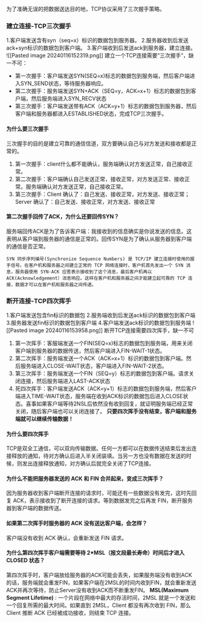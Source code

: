 为了准确无误的把数据送达目的地，TCP协议采用了三次握手策略。
### 建立连接-TCP三次握手
1.客户端发送含有syn（seq=x）标识的数据包到服务器。
2.服务器收到后发送ack+syn标识的数据包到客户端。
3.客户端收到后发送ack到服务器，建立连接。
![[Pasted image 20240116152319.png]]
建立一个TCP连接需要“三次握手”，缺一不可：
- 第一次握手：客户端发送SYN(SEQ=x)标志的数据包到服务端，然后客户端进入SYN_SEND状态，等待服务器响应。
- 第二次握手：服务端发送SYN+ACK（SEQ=y，ACK=x+1）标志的数据包到客户端，然后服务端进入SYN_RECV状态
- 第三次握手：客户端发送带有ACK（ACK=y+1）标志的数据包到服务器，然后客户端和服务器都进入ESTABLISHED状态，完成TCP三次握手。

#### 为什么要三次握手
三次握手的目的是建立可靠的通信信道，双方要确认自己与对方发送和接收都是正常的。
1. 第一次握手：client什么都不能确认，服务端确认对方发送正常，自己接收正常。
2. 第二次握手：客户端确认自己发送正常，接收正常，对方发送正常、接收正常。服务端确认对方发送正常，自己接收正常。
3. 第三次握手：Client 确认了：自己发送、接收正常，对方发送、接收正常；Server 确认了：自己发送、接收正常，对方发送、接收正常
#### 第二次握手回传了ACK，为什么还要回传SYN？
服务端回传ACK是为了告诉客户端：我接收到的信息确实是你说发送的信息。这表明从客户端到服务器的通信是正常的。回传SYN是为了确认从服务器到客户端的通信是否正常。

	SYN 同步序列编号(Synchronize Sequence Numbers) 是 TCP/IP 建立连接时使用的握手信号。在客户机和服务器之间建立正常的 TCP 网络连接时，客户机首先发出一个 SYN 消息，服务器使用 SYN-ACK 应答表示接收到了这个消息，最后客户机再以 ACK(Acknowledgement）消息响应。这样在客户机和服务器之间才能建立起可靠的 TCP 连接，数据才可以在客户机和服务器之间传递。

### 断开连接-TCP四次挥手
1.客户端发送包含fin标识的数据包
2.服务端收到后发送ack标识的数据包到客户端
3.服务器发送fin标识的数据包到客户端
4.客户端发送ack标识的数据包到服务端
![[Pasted image 20240116153958.png]]
断开TCP连接需要四次挥手，缺一不可
1. 第一次挥手：客服端发送一个FIN(SEQ=x)标志的数据包到服务端，用来关闭客户端到服务器的数据传送，然后客户端进入FIN-WAIT-1状态。
2. 第二次挥手：服务端发送一个ACK（ACK=x+1）标识的数据包到客户端。然后服务端进入CLOSE-WAIT状态，客户端进入FIN-WAIT-2状态。
3. 第三次挥手：服务端发送一个FIN（SEQ=y）标志的数据包到客户端。请求关闭连接，然后服务端进入LAST-ACK状态
4. 死四次挥手：客户端发送ACK（ACK=y+1）标志的数据包到服务端，然后客户端进入TIME-WAIT状态，服务端在收到ACK标识的数据包后进入CLOSE状态。喜事如果客户端等待2NSL后依然没有收到回复，就证明服务端已经正常关闭，随后客户端也可以关闭连接了。
**只要四次挥手没有结束，客户端和服务端就可以继续传输数据！**
#### 为什么要四次挥手
TCP是双全工通信，可以双向传输数据。任何一方都可以在数据传送结束后发出连接释放的通知，待对方确认后进入半关闭装填。当另一方也没有数据在发送的时候，则发出连接释放通知，对方确认后就完全关闭了TCP连接。

####  为什么不能把服务器发送的 ACK 和 FIN 合并起来，变成三次挥手？
因为服务器收到客户端断开连接的请求时，可能还有一些数据没有发完，这时先回复 ACK，表示接收到了断开连接的请求。等到数据发完之后再发 FIN，断开服务器到客户端的数据传送。

#### 如果第二次挥手时服务器的 ACK 没有送达客户端，会怎样？
客户端没有收到 ACK 确认，会重新发送 FIN 请求。

#### 为什么第四次挥手客户端需要等待 2*MSL（报文段最长寿命）时间后才进入 CLOSED 状态？

第四次挥手时，客户端放给服务器的ACK可能会丢失，如果服务端没有收到ACK的话，服务端就会重发FIN，如果客户端在2MSL的时间内收到FIN，就会重新发送ACK并再次等待，防止Server没有收到ACK而不断重发FIN。
	**MSL(Maximum Segment Lifetime)** : 一个片段在网络中最大的存活时间，2MSL 就是一个发送和一个回复所需的最大时间。如果直到 2MSL，Client 都没有再次收到 FIN，那么 Client 推断 ACK 已经被成功接收，则结束 TCP 连接。

